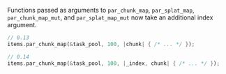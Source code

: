 Functions passed as arguments to `par_chunk_map`, `par_splat_map`, `par_chunk_map_mut`, and `par_splat_map_mut` now take an additional index argument.

```rust
// 0.13
items.par_chunk_map(&task_pool, 100, |chunk| { /* ... */ });

// 0.14
items.par_chunk_map(&task_pool, 100, |_index, chunk| { /* ... */ });
```
